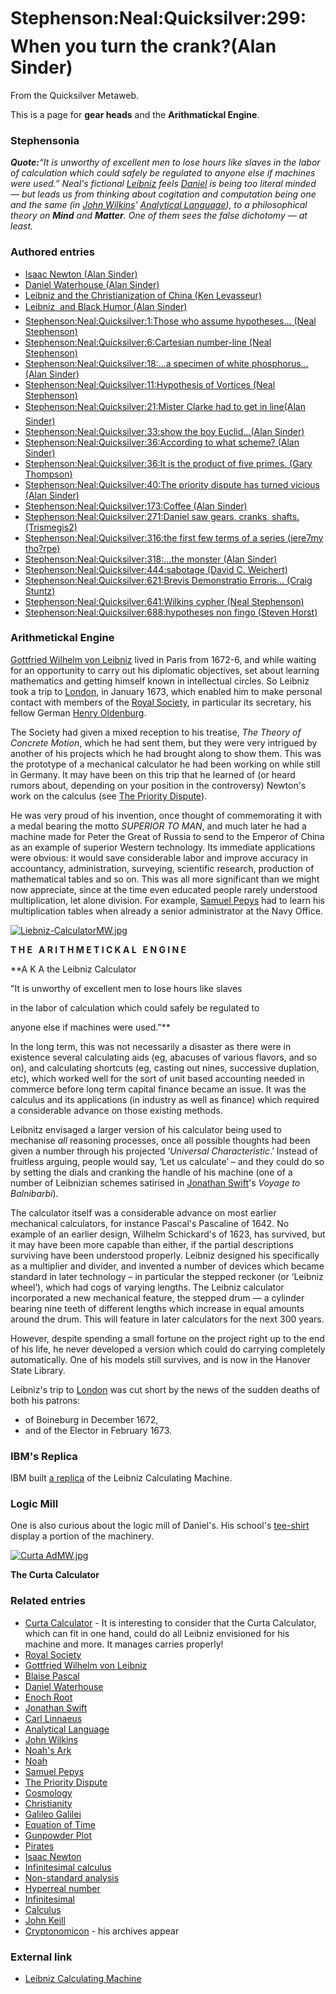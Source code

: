 
# Stephenson:Neal:Quicksilver:299:When you turn the crank?(Alan Sinder)

From the Quicksilver Metaweb.

This is a page for **gear heads** and the **Arithmatickal Engine**.

### Stephensonia


***Quote:**“It is unworthy of excellent men to lose hours like slaves in the labor of calculation which could safely be regulated to anyone else if machines were used.” Neal's fictional [Leibniz](/leibniz) feels [Daniel](/daniel-waterhouse) is being too literal minded — but leads us from thinking about cogitation and computation being one and the same (in [John Wilkins](/john-wilkins)' [Analytical Language](/analytical-language)), to a philosophical theory on **Mind** and **Matter**. One of them sees the false dichotomy — at least.*

### Authored entries


* [Isaac Newton (Alan Sinder)](/isaac-newton-alan-sinder)
* [Daniel Waterhouse (Alan Sinder)](/daniel-waterhouse-alan-sinder)
* [Leibniz and the Christianization of China (Ken Levasseur)](/leibniz-and-the-christianization-of-china-ken-levasseur)
* [Leibniz  and Black Humor (Alan Sinder)](/leibniz-and-black-humor-alan-sinder)
* [Stephenson:Neal:Quicksilver:1:Those who assume hypotheses... (Neal Stephenson)](/stephenson-neal-quicksilver-1-those-who-assume-hypotheses-neal-stephenson)
* [Stephenson:Neal:Quicksilver:6:Cartesian number-line (Neal Stephenson)](/stephenson-neal-quicksilver-6-cartesian-number-line-neal-stephenson)
* [Stephenson:Neal:Quicksilver:18:...a specimen of white phosphorus... (Alan Sinder)](/stephenson-neal-quicksilver-18-a-specimen-of-white-phosphorus-alan-sinder)
* [Stephenson:Neal:Quicksilver:11:Hypothesis of Vortices (Neal Stephenson)](/stephenson-neal-quicksilver-11-hypothesis-of-vortices-neal-stephenson)
* [Stephenson:Neal:Quicksilver:21:Mister Clarke had to get in line(Alan Sinder)](/stephenson-neal-quicksilver-21-mister-clarke-had-to-get-in-line-alan-sinder)
* [Stephenson:Neal:Quicksilver:33:show the boy Euclid...(Alan Sinder)](/stephenson-neal-quicksilver-33-show-the-boy-euclid-alan-sinder)
* [Stephenson:Neal:Quicksilver:36:According to what scheme? (Alan Sinder)](/stephenson-neal-quicksilver-36-according-to-what-scheme-alan-sinder)
* [Stephenson:Neal:Quicksilver:36:It is the product of five primes. (Gary Thompson)](/stephenson-neal-quicksilver-36-it-is-the-product-of-five-primes-gary-thompson)
* [Stephenson:Neal:Quicksilver:40:The priority dispute has turned vicious (Alan Sinder)](/stephenson-neal-quicksilver-40-the-priority-dispute-has-turned-vicious-alan-sinder)
* [Stephenson:Neal:Quicksilver:173:Coffee (Alan Sinder)](/stephenson-neal-quicksilver-173-coffee-alan-sinder)
* [Stephenson:Neal:Quicksilver:271:Daniel saw gears, cranks, shafts. (Trismegis2)](/stephenson-neal-quicksilver-271-daniel-saw-gears-cranks-shafts-trismegis2)
* [Stephenson:Neal:Quicksilver:316:the first few terms of a series (jere7my tho?rpe)](/stephenson-neal-quicksilver-316-the-first-few-terms-of-a-series-jere7my-tho-rpe)
* [Stephenson:Neal:Quicksilver:318:...the monster (Alan Sinder)](/stephenson-neal-quicksilver-318-the-monster-alan-sinder)
* [Stephenson:Neal:Quicksilver:444:sabotage (David C. Weichert)](/stephenson-neal-quicksilver-444-sabotage-david-c-weichert)
* [Stephenson:Neal:Quicksilver:621:Brevis Demonstratio Erroris... (Craig Stuntz)](/stephenson-neal-quicksilver-621-brevis-demonstratio-erroris-craig-stuntz)
* [Stephenson:Neal:Quicksilver:641:Wilkins cypher (Neal Stephenson)](/stephenson-neal-quicksilver-641-wilkins-cypher-neal-stephenson)
* [Stephenson:Neal:Quicksilver:688:hypotheses non fingo (Steven Horst)](/stephenson-neal-quicksilver-688-hypotheses-non-fingo-steven-horst)


### Arithmetickal Engine


[Gottfried Wilhelm von Leibniz](/gottfried-wilhelm-von-leibniz) lived in Paris from 1672-6, and while waiting for an opportunity to carry out his diplomatic objectives, set about learning mathematics and getting himself known in intellectual circles. So Leibniz took a trip to [London](/london), in January 1673, which enabled him to make personal contact with members of the [Royal Society](/royal-society), in particular its secretary, his fellow German [Henry Oldenburg](/henry-oldenburg). 

The Society had given a mixed reception to his treatise, *The Theory of Concrete Motion*, which he had sent them, but they were very intrigued by another of his projects which he had brought along to show them. This was the prototype of a mechanical calculator he had been working on while still in Germany. It may have been on this trip that he learned of (or heard rumors about, depending on your position in the controversy) Newton's work on the calculus (see [The Priority Dispute](/newton-vs-leibniz)).

He was very proud of his invention, once thought of commemorating it with a medal bearing the motto *SUPERIOR TO MAN*, and much later he had a machine made for Peter the Great of Russia to send to the Emperor of China as an example of superior Western technology. Its immediate applications were obvious: it would save considerable labor and improve accuracy in accountancy, administration, surveying, scientific research, production of mathematical tables and so on. This was all more significant than we might now appreciate, since at the time even educated people rarely understood multiplication, let alone division. For example, [Samuel Pepys](/samuel-pepys) had to learn his multiplication tables when already a senior administrator at the Navy Office.

[![Liebniz-CalculatorMW.jpg](/web/20060725170507im_/http://www.metaweb.com/wiki/upload/b/bf/Liebniz-CalculatorMW.jpg)](liebniz-calculatormw-jpg)  

**T H E   A R I T H M E T I C K A L   E N G I N E**  

**A K A the Leibniz Calculator  

"It is unworthy of excellent men to lose hours like slaves  

in the labor of calculation which could safely be regulated to  

anyone else if machines were used."**

In the long term, this was not necessarily a disaster as there were in existence several calculating aids (eg, abacuses of various flavors, and so on), and calculating shortcuts (eg, casting out nines, successive duplation, etc), which worked well for the sort of unit based accounting needed in commerce before long term capital finance became an issue. It was the calculus and its applications (in industry as well as finance) which required a considerable advance on those existing methods. 

Leibnitz envisaged a larger version of his calculator being used to mechanise *all* reasoning processes, once all possible thoughts had been given a number through his projected ‘*Universal Characteristic*.’ Instead of fruitless arguing, people would say, ‘Let us calculate’ – and they could do so by setting the dials and cranking the handle of his machine (one of a number of Leibnizian schemes satirised in [Jonathan Swift](/jonathan-swift)'s *Voyage to Balnibarbi*).

The calculator itself was a considerable advance on most earlier mechanical calculators, for instance Pascal's Pascaline of 1642. No example of an earlier design, Wilhelm Schickard's of 1623, has survived, but it may have been more capable than either, if the partial descriptions surviving have been understood properly. Leibniz designed his specifically as a multiplier and divider, and invented a number of devices which became standard in later technology – in particular the stepped reckoner (or ‘Leibniz wheel’), which had cogs of varying lengths. The Leibniz calculator incorporated a new mechanical feature, the stepped drum — a cylinder bearing nine teeth of different lengths which increase in equal amounts around the drum. This will feature in later calculators for the next 300 years.


However, despite spending a small fortune on the project right up to the end of his life, he never developed a version which could do carrying completely automatically. One of his models still survives, and is now in the Hanover State Library.

Leibniz's trip to [London](/london) was cut short by the news of the sudden deaths of both his patrons:
* of Boineburg in December 1672,
* and of the Elector in February 1673.


### IBM's Replica


IBM built [a replica](/http-www-1-ibm-com-ibm-history-exhibits-attic3-attic3-037-html) of the Leibniz Calculating Machine.

### Logic Mill


One is also curious about the logic mill of Daniel's. His school's [tee-shirt](/http-www-dogtownu-com-public-html-quicksilver-images-qs-halo-tan-jpg) display a portion of the machinery.

[![Curta AdMW.jpg](/web/20060725170507im_/http://www.metaweb.com/wiki/upload/c/cf/Curta_AdMW.jpg)](curta-admw-jpg)  

**The Curta Calculator**

### Related entries


* [Curta Calculator](/curta-calculator) - It is interesting to consider that the Curta Calculator, which can fit in one hand, could do all Leibniz envisioned for his machine and more. It manages carries properly!
* [Royal Society](/royal-society)
* [Gottfried Wilhelm von Leibniz](/gottfried-wilhelm-von-leibniz)
* [Blaise Pascal](/blaise-pascal)
* [Daniel Waterhouse](/daniel-waterhouse)
* [Enoch Root](/enoch-root)
* [Jonathan Swift](/jonathan-swift)
* [Carl Linnaeus](/carl-linnaeus)
* [Analytical Language](/analytical-language)
* [John Wilkins](/john-wilkins)
* [Noah's Ark](/noah-s-ark)
* [Noah](/noah)
* [Samuel Pepys](/samuel-pepys)
* [The Priority Dispute](/newton-vs-leibniz)
* [Cosmology](/cosmology)
* [Christianity](/christianity)
* [Galileo Galilei](/galileo-galilei)
* [Equation of Time](/equation-of-time)
* [Gunpowder Plot](/gunpowder-plot)
* [Pirates](/pirates)
* [Isaac Newton](/isaac-newton)
* [Infinitesimal calculus](/infinitesimal-calculus)
* [Non-standard analysis](/non-standard-analysis)
* [Hyperreal number](/hyperreal-number)
* [Infinitesimal](/infinitesimal)
* [Calculus](/calculus)
* [John Keill](/john-keill)
* [Cryptonomicon](/cryptonomicon) - his archives appear


### External link


* [Leibniz Calculating Machine](/http-www-1-ibm-com-ibm-history-exhibits-attic3-attic3-037-html)
